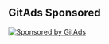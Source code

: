 ## GitAds Sponsored
[![Sponsored by GitAds](https://gitads.dev/v1/ad-serve?source=arnabnandy7/test-av2@github)](https://gitads.dev/v1/ad-track?source=arnabnandy7/test-av2@github)

